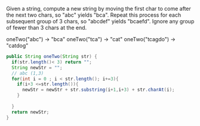 Given a string, compute a new string by moving the first char to come after the next two chars, so "abc" yields "bca". Repeat this process for each subsequent group of 3 chars, so "abcdef" yields "bcaefd". Ignore any group of fewer than 3 chars at the end.

oneTwo("abc") → "bca"
oneTwo("tca") → "cat"
oneTwo("tcagdo") → "catdog"



```java
public String oneTwo(String str) {
  if(str.length()< 3) return "";
  String newStr = "";
  // abc (1,3) 
  for(int i = 0 ; i < str.length(); i+=3){
    if(i+3 <=str.length()){
      newStr = newStr + str.substring(i+1,i+3) + str.charAt(i);
    }
    
  }
  return newStr;
}

```

